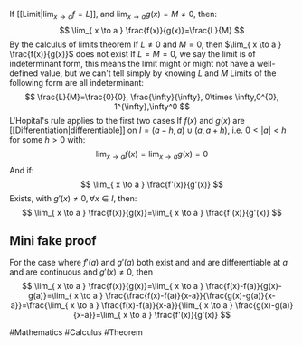 If [[Limit|$\lim_{ x \to a }f=L$]], and $\lim_{ x \to a }g(x)=M\neq 0$, then:
$$
\lim_{ x \to a } \frac{f(x)}{g(x)}=\frac{L}{M}
$$
By the calculus of limits theorem
If $L\neq 0$ and $M=0$, then $\lim_{ x \to a } \frac{f(x)}{g(x)}$ does not exist
If $L=M=0$, we say the limit is of indeterminant form, this means the limit might or might not have a well-defined value, but we can't tell simply by knowing $L$ and $M$
Limits of the following form are all indeterminant:
$$
\frac{L}{M}=\frac{0}{0}, \frac{\infty}{\infty}, 0\times \infty,0^{0}, 1^{\infty},\infty^0
$$
L'Hopital's rule applies to the first two cases
If $f(x)$ and $g(x)$ are [[Differentiation|differentiable]] on $I=(a-h,a)\cup(a,a+h)$, i.e. $0<|a|<h$ for some $h>0$ with:
$$
\lim_{ x \to a } f(x)=\lim_{ x \to a } g(x)=0
$$
And if:
$$
\lim_{ x \to a } \frac{f'(x)}{g'(x)}
$$
Exists, with $g'(x)\neq 0,\forall x\in I$, then:
$$
\lim_{ x \to a }  \frac{f(x)}{g(x)}=\lim_{ x \to a } \frac{f'(x)}{g'(x)}
$$
## Mini fake proof
For the case where $f'(a)$ and $g'(a)$ both exist and and are differentiable at $a$ and are continuous and $g'(x)\neq 0$, then
$$
\lim_{ x \to a } \frac{f(x)}{g(x)}=\lim_{ x \to a } \frac{f(x)-f(a)}{g(x)-g(a)}=\lim_{ x \to a } \frac{\frac{f(x)-f(a)}{x-a}}{\frac{g(x)-g(a)}{x-a}}=\frac{\lim_{ x \to a } \frac{f(x)-f(a)}{x-a}}{\lim_{ x \to a } \frac{g(x)-g(a)}{x-a}}=\lim_{ x \to a } \frac{f'(x)}{g'(x)}
$$


#Mathematics #Calculus #Theorem 